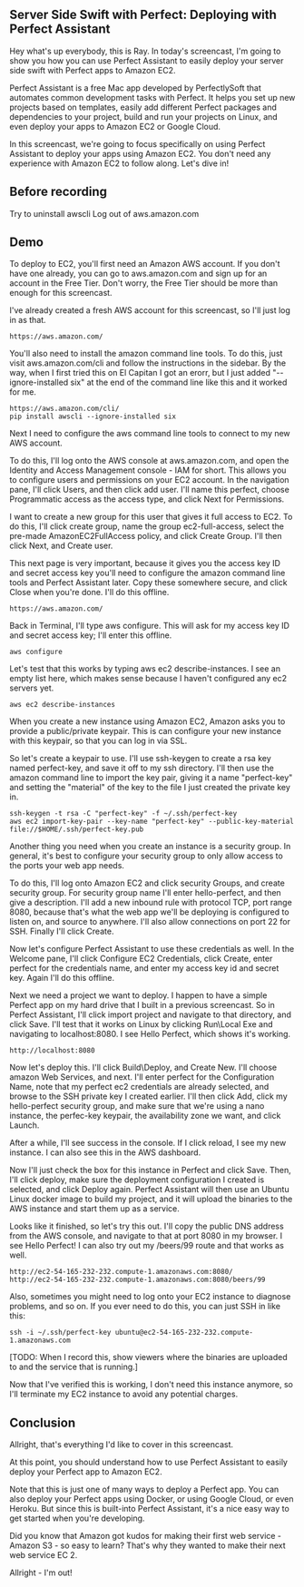 ## Server Side Swift with Perfect: Deploying with Perfect Assistant

Hey what's up everybody, this is Ray. In today's screencast, I'm going to show you how you can use Perfect Assistant to easily deploy your server side swift with Perfect apps to Amazon EC2.

Perfect Assistant is a free Mac app developed by PerfectlySoft that automates common development tasks with Perfect. It helps you set up new projects based on templates, easily add different Perfect packages and dependencies to your project, build and run your projects on Linux, and even deploy your apps to Amazon EC2 or Google Cloud.

In this screencast, we're going to focus specifically on using Perfect Assistant to deploy your apps using Amazon EC2. You don't need any experience with Amazon EC2 to follow along. Let's dive in!

## Before recording

Try to uninstall awscli
Log out of aws.amazon.com

## Demo

To deploy to EC2, you'll first need an Amazon AWS account. If you don't have one already, you can go to aws.amazon.com and sign up for an account in the Free Tier. Don't worry, the Free Tier should be more than enough for this screencast.

I've already created a fresh AWS account for this screencast, so I'll just log in as that.

```
https://aws.amazon.com/
```

You'll also need to install the amazon command line tools. To do this, just visit aws.amazon.com/cli and follow the instructions in the sidebar. By the way, when I first tried this on El Capitan I got an erorr, but I just added  "--ignore-installed six" at the end of the command line like this and it worked for me.

```
https://aws.amazon.com/cli/
pip install awscli --ignore-installed six
```

Next I need to configure the aws command line tools to connect to my new AWS account.

To do this, I'll log onto the AWS console at aws.amazon.com, and open the Identity and Access Management console - IAM for short. This allows you to configure users and permissions on your EC2 account. In the navigation pane, I'll click Users, and then click add user. I'll name this perfect, choose Programmatic access as the access type, and click Next for Permissions.

I want to create a new group for this user that gives it full access to EC2. To do this, I'll click create group, name the group ec2-full-access, select the pre-made AmazonEC2FullAccess policy, and click Create Group. I'll then click Next, and Create user. 

This next page is very important, because it gives you the access key ID and secret access key you'll need to configure the amazon command line tools and Perfect Assistant later. Copy these somewhere secure, and click Close when you're done. I'll do this offline.

```
https://aws.amazon.com/
```

Back in Terminal, I'll type aws configure. This will ask for my access key ID and secret access key; I'll enter this offline.

```
aws configure
```

Let's test that this works by typing aws ec2 describe-instances. I see an empty list here, which makes sense because I haven't configured any ec2 servers yet. 

```
aws ec2 describe-instances
```

When you create a new instance using Amazon EC2, Amazon asks you to provide a public/private keypair. This is can configure your new instance with this keypair, so that you can log in via SSL.

So let's create a keypair to use. I'll use ssh-keygen to create a rsa key named perfect-key, and save it off to my ssh directory. I'll then use the amazon command line to import the key pair, giving it a name "perfect-key" and setting the "material" of the key to the file I just created the private key in.

```
ssh-keygen -t rsa -C "perfect-key" -f ~/.ssh/perfect-key
aws ec2 import-key-pair --key-name "perfect-key" --public-key-material file://$HOME/.ssh/perfect-key.pub
```

Another thing you need when you create an instance is a security group. In general, it's best to configure your security group to only allow access to the ports your web app needs.

To do this, I'll log onto Amazon EC2 and click security Groups, and create security group. For security group name I'll enter hello-perfect, and then give a description. I'll add a new inbound rule with protocol TCP, port range 8080, because that's what the web app we'll be deploying is configured to listen on, and source to anywhere. I'll also allow connections on port 22 for SSH. Finally I'll click Create.

Now let's configure Perfect Assistant to use these credentials as well. In the Welcome pane, I'll click Configure EC2 Credentials, click Create, enter perfect for the credentials name, and enter my access key id and secret key. Again I'll do this offline.

Next we need a project we want to deploy. I happen to have a simple Perfect app on my hard drive that I built in a previous screencast. So in Perfect Assistant, I'll click import project and navigate to that directory, and click Save. I'll test that it works on Linux by clicking Run\Local Exe and navigating to localhost:8080. I see Hello Perfect, which shows it's working.

```
http://localhost:8080
```

Now let's deploy this. I'll click Build\Deploy, and Create New. I'll choose amazon Web Services, and next. I'll enter perfect for the Configuration Name, note that my perfect ec2 credentials are already selected, and browse to the SSH private key I created earlier. I'll then click Add, click my hello-perfect security group, and make sure that we're using a nano instance, the perfec-key keypair, the availability zone we want, and click Launch.

After a while, I'll see success in the console. If I click reload, I see my new instance. I can also see this in the AWS dashboard. 

Now I'll just check the box for this instance in Perfect and click Save. Then, I'll click deploy, make sure the deployment configuration I created is selected, and click Deploy again. Perfect Assistant will then use an Ubuntu Linux docker image to build my project, and it will upload the binaries to the AWS instance and start them up as a service. 

Looks like it finished, so let's try this out. I'll copy the public DNS address from the AWS console, and navigate to that at port 8080 in my browser. I see Hello Perfect! I can also try out my /beers/99 route and that works as well.

```
http://ec2-54-165-232-232.compute-1.amazonaws.com:8080/
http://ec2-54-165-232-232.compute-1.amazonaws.com:8080/beers/99
```

Also, sometimes you might need to log onto your EC2 instance to diagnose problems, and so on. If you ever need to do this, you can just SSH in like this:

```
ssh -i ~/.ssh/perfect-key ubuntu@ec2-54-165-232-232.compute-1.amazonaws.com
```

[TODO: When I record this, show viewers where the binaries are uploaded to and the service that is running.]

Now that I've verified this is working, I don't need this instance anymore, so I'll terminate my EC2 instance to avoid any potential charges.

## Conclusion

Allright, that's everything I'd like to cover in this screencast. 

At this point, you should understand how to use Perfect Assistant to easily deploy your Perfect app to Amazon EC2.

Note that this is just one of many ways to deploy a Perfect app. You can also deploy your Perfect apps using Docker, or using Google Cloud, or even Heroku. But since this is built-into Perfect Assistant, it's a nice easy way to get started when you're developing.

Did you know that Amazon got kudos for making their first web service - Amazon S3 - so easy to learn? That's why they wanted to make their next web service EC 2. 

Allright - I'm out!